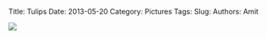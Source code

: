 Title: Tulips
Date: 2013-05-20
Category: Pictures
Tags: 
Slug: 
Authors: Amit

<div class="imagepost">
<img src="/images/tulips.jpg" class="imageitem large" />
</div>
